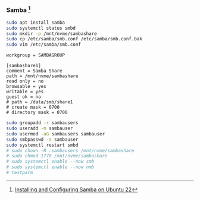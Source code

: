 ### Samba [^1]

```sh
sudo apt install samba
sudo systemctl status smbd
sudo mkdir -p /mnt/nvme/sambashare
sudo cp /etc/samba/smb.conf /etc/samba/smb.conf.bak
sudo vim /etc/samba/smb.conf
```

```
workgroup = SAMBAGROUP

[sambashare1]
comment = Samba Share
path = /mnt/nvme/sambashare
read only = no
browsable = yes
writable = yes
guest ok = no
# path = /data/smb/share1
# create mask = 0700
# directory mask = 0700
```

```sh
sudo groupadd -r sambausers
sudo useradd -m sambauser
sudo usermod -aG sambausers sambauser
sudo smbpasswd -a sambauser
sudo systemctl restart smbd
# sudo chown -R :sambausers /mnt/nvme/sambashare
# sudo chmod 1770 /mnt/nvme/sambashare
# sudo systemctl enable --now smb
# sudo systemctl enable --now nmb
# testparm
```

[^1]: [Installing and Configuring Samba on Ubuntu 22](https://reintech.io/blog/installing-configuring-samba-ubuntu-22)